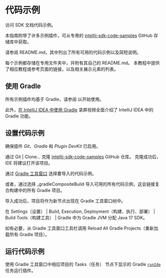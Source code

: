 <!-- Copyright 2000-2024 JetBrains s.r.o. and contributors. Use of this source code is governed by the Apache 2.0 license. -->

# 代码示例

<link-summary>访问 SDK 文档代码示例。</link-summary>

本指南附带了许多示例插件，可从专用的 [intellij-sdk-code-samples](https://github.com/JetBrains/intellij-sdk-code-samples) GitHub 存储库中获取。

请参阅 <path>README.md</path>，其中列出了所有可用的代码示例以及简短说明。

每个示例都存储在专用文件夹中，并附有其自己的 <path>README.md</path>。
本教程中提供了相应教程或参考页面的链接，以及相关展示元素的列表。

## 使用 Gradle

所有示例插件均基于 Gradle，请参阅 [](creating_plugin_project.md) 以开始使用。

此外，[在 IntelliJ IDEA 中使用 Gradle](https://youtu.be/6V6G3RyxEMk) 录屏视频全面介绍了 IntelliJ IDEA 中的 Gradle 功能。

## 设置代码示例

确保插件 _Git_、_Gradle_ 和 _Plugin DevKit_ 已启用。

<include from="snippets.md" element-id="pluginDevKitAvailability"/>

通过 <control>Git | Clone...</control> 克隆
[intellij-sdk-code-samples](https://github.com/JetBrains/intellij-sdk-code-samples) GitHub 仓库。
克隆成功后，IDE 将建议打开该项目。

通过 [Gradle 工具窗口](https://www.jetbrains.com/help/idea/gradle.html#link_gradle_project) 选择要导入的代码示例。

或者，通过选择 <path>_gradleCompositeBuild</path> 导入可用的所有代码示例，这会链接复合构建中的所有 Gradle 项目。

导入成功后，项目将作为新节点出现在 <control>Gradle</control> 工具窗口树中。

在 <ui-path>Settings（设置） | Build, Execution, Deployment（构建、执行、部署） | Build Tools（构建工具） | Gradle</ui-path> 中为 <control>Gradle JVM</control> 分配 Java 17 SDK。

如有必要，从 Gradle 工具窗口工具栏调用 <control>Reload All Gradle Projects（重新加载所有 Gradle 项目）</control>。

## 运行代码示例

使用 <control>Gradle</control> 工具窗口中相应项目的 <control>Tasks（任务）</control> 节点下显示的 Gradle [`runIde`](creating_plugin_project.md#executing-the-plugin) 任务运行插件。
